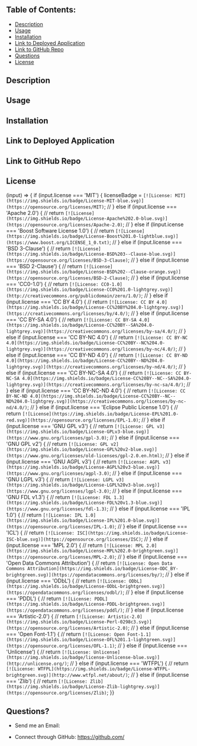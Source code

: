 # 

## Table of Contents:

* [Description](#description)
* [Usage](#usage)
* [Installation](#installation)
* [Link to Deployed Application](#link-to-deployed-application)
* [Link to GitHub Repo](#link-to-github-repo)
* [Questions](#questions)
* [License](#license)

## Description



## Usage



## Installation



## Link to Deployed Application



## Link to GitHub Repo



## License

(input) => {
        if (input.license === 'MIT') {
            licenseBadge = `[![License: MIT](https://img.shields.io/badge/License-MIT-blue.svg)](https://opensource.org/licenses/MIT)`;
        // } else if (input.license === 'Apache 2.0') {
        //     return `[![License](https://img.shields.io/badge/License-Apache%202.0-blue.svg)](https://opensource.org/licenses/Apache-2.0)`;
        // } else if (linput.icense === 'Boost Software License 1.0') {
        //     return `[![License](https://img.shields.io/badge/License-Boost%201.0-lightblue.svg)](https://www.boost.org/LICENSE_1_0.txt)`;
        // } else if (input.license === 'BSD 3-Clause') {
        //     return `[![License](https://img.shields.io/badge/License-BSD%203--Clause-blue.svg)](https://opensource.org/licenses/BSD-3-Clause)`;
        // } else if (input.license === 'BSD 2-Clause') {
        //     return `[![License](https://img.shields.io/badge/License-BSD%202--Clause-orange.svg)](https://opensource.org/licenses/BSD-2-Clause)`;
        // } else if (input.license === 'CC0-1.0') {
        //     return `[![License: CC0-1.0](https://img.shields.io/badge/License-CC0%201.0-lightgrey.svg)](http://creativecommons.org/publicdomain/zero/1.0/)`;
        // } else if (input.license === 'CC BY 4.0') {
        //     return `[![License: CC BY 4.0](https://img.shields.io/badge/License-CC%20BY%204.0-lightgrey.svg)](https://creativecommons.org/licenses/by/4.0/)`;
        // } else if (input.license === 'CC BY-SA 4.0') {
        //     return `[![License: CC BY-SA 4.0](https://img.shields.io/badge/License-CC%20BY--SA%204.0-lightgrey.svg)](https://creativecommons.org/licenses/by-sa/4.0/)`;
        // } else if (input.license === 'CC BY-NC 4.0') {
        //     return `[![License: CC BY-NC 4.0](https://img.shields.io/badge/License-CC%20BY--NC%204.0-lightgrey.svg)](https://creativecommons.org/licenses/by-nc/4.0/)`;
        // } else if (input.license === 'CC BY-ND 4.0') {
        //     return `[![License: CC BY-ND 4.0](https://img.shields.io/badge/License-CC%20BY--ND%204.0-lightgrey.svg)](https://creativecommons.org/licenses/by-nd/4.0/)`;
        // } else if (input.license === 'CC BY-NC-SA 4.0') {
        //     return `[![License: CC BY-NC-SA 4.0](https://img.shields.io/badge/License-CC%20BY--NC--SA%204.0-lightgrey.svg)](https://creativecommons.org/licenses/by-nc-sa/4.0/)`;
        // } else if (input.license === 'CC BY-NC-ND 4.0') {
        //     return `[![License: CC BY-NC-ND 4.0](https://img.shields.io/badge/License-CC%20BY--NC--ND%204.0-lightgrey.svg)](https://creativecommons.org/licenses/by-nc-nd/4.0/)`;
        // } else if (input.license === 'Eclipse Public License 1.0') {
        //     return `[![License](https://img.shields.io/badge/License-EPL%201.0-red.svg)](https://opensource.org/licenses/EPL-1.0)`;
        // } else if (input.license === 'GNU GPL v3') {
        //     return `[![License: GPL v3](https://img.shields.io/badge/License-GPLv3-blue.svg)](https://www.gnu.org/licenses/gpl-3.0)`;
        // } else if (input.license === 'GNU GPL v2') {
        //     return `[![License: GPL v2](https://img.shields.io/badge/License-GPL%20v2-blue.svg)](https://www.gnu.org/licenses/old-licenses/gpl-2.0.en.html)`;
        // } else if (input.license === 'GNU AGPL v3') {
        //     return `[![License: AGPL v3](https://img.shields.io/badge/License-AGPL%20v3-blue.svg)](https://www.gnu.org/licenses/agpl-3.0)`;
        // } else if (input.license === 'GNU LGPL v3') {
        //     return `[![License: LGPL v3](https://img.shields.io/badge/License-LGPL%20v3-blue.svg)](https://www.gnu.org/licenses/lgpl-3.0)`;
        // } else if (input.license === 'GNU FDL v1.3') {
        //     return `[![License: FDL 1.3](https://img.shields.io/badge/License-FDL%20v1.3-blue.svg)](https://www.gnu.org/licenses/fdl-1.3)`;
        // } else if (input.license === 'IPL 1.0') {
        //     return `[![License: IPL 1.0](https://img.shields.io/badge/License-IPL%201.0-blue.svg)](https://opensource.org/licenses/IPL-1.0)`;
        // } else if (input.license === 'ICL') {
        //     return `[![License: ISC](https://img.shields.io/badge/License-ISC-blue.svg)](https://opensource.org/licenses/ISC)`;
        // } else if (input.license === 'MPL 2.0') {
        //     return `[![License: MPL 2.0](https://img.shields.io/badge/License-MPL%202.0-brightgreen.svg)](https://opensource.org/licenses/MPL-2.0)`;
        // } else if (input.license === 'Open Data Commons Attribution') {
        //     return `[![License: Open Data Commons Attribution](https://img.shields.io/badge/License-ODC_BY-brightgreen.svg)](https://opendatacommons.org/licenses/by/)`;
        // } else if (input.license === 'ODbL') {
        //     return `[![License: ODbL](https://img.shields.io/badge/License-ODbL-brightgreen.svg)](https://opendatacommons.org/licenses/odbl/)`;
        // } else if (input.license === 'PDDL') {
        //     return `[![License: PDDL](https://img.shields.io/badge/License-PDDL-brightgreen.svg)](https://opendatacommons.org/licenses/pddl/)`;
        // } else if (input.license === 'Artistic-2.0') {
        //     return `[![License: Artistic-2.0](https://img.shields.io/badge/License-Perl-0298c3.svg)](https://opensource.org/licenses/Artistic-2.0)`;
        // } else if (input.license === 'Open Font-1.1') {
        //     return `[![License: Open Font-1.1](https://img.shields.io/badge/License-OFL%201.1-lightgreen.svg)](https://opensource.org/licenses/OFL-1.1)`;
        // } else if (input.license === 'Unlicense') {
        //     return `[![License: Unlicense](https://img.shields.io/badge/license-Unlicense-blue.svg)](http://unlicense.org/)`;
        // } else if (input.license === 'WTFPL') {
        //     return `[![License: WTFPL](https://img.shields.io/badge/License-WTFPL-brightgreen.svg)](http://www.wtfpl.net/about/)`;
        // } else if (input.license === 'Zlib') {
        //     return `[![License: Zlib](https://img.shields.io/badge/License-Zlib-lightgrey.svg)](https://opensource.org/licenses/Zlib)`;
        }}

## Questions?

* Send me an Email: 

* Connect through GitHub: https://github.com/

